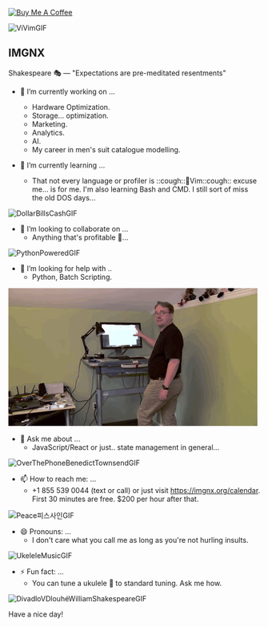 

<a href="[https://www.buymeacoffee.com/roniemartinez](https://buymeacoffee.com/donaldmoore)" target="_blank"><img src="https://cdn.buymeacoffee.com/buttons/default-orange.png" alt="Buy Me A Coffee" height="41" width="174"></a>

![ViVimGIF](https://github.com/user-attachments/assets/ce4bbf5e-af80-47dd-a7ad-210b4fef78fc)

## IMGNX

Shakespeare 🎭 — "Expectations are pre-meditated resentments"



- 🔭 I’m currently working on ...
  * Hardware Optimization.
  * Storage... optimization.
  * Marketing.
  * Analytics.
  * AI.
  * My career in men's suit catalogue modelling.


- 🌱 I’m currently learning ...
  * That not every language or profiler is ::cough::🤖Vim::cough:: excuse me... is for me. I'm also learning Bash and CMD. I still sort of miss the old DOS days...

![DollarBillsCashGIF](https://github.com/user-attachments/assets/aba114d8-8833-41b6-81bb-8d95f73274e7)
- 👯 I’m looking to collaborate on ...
  * Anything that's profitable 🤑...

![PythonPoweredGIF](https://github.com/user-attachments/assets/bb671b9e-c85d-461f-ae2e-cf5d7fd17b27)
- 🤔 I’m looking for help with ..
  * Python, Batch Scripting.

![alt text](image.png)
- 💬 Ask me about ...
  * JavaScript/React or just.. state management in general...
 
![OverThePhoneBenedictTownsendGIF](https://github.com/user-attachments/assets/1ade38a9-dc16-47c1-84f1-6abfb62e4029)
- 📫 How to reach me: ...
  * +1 855 539 0044 (text or call) or just visit https://imgnx.org/calendar. First 30 minutes are free. $200 per hour after that.
  
![Peace피스사인GIF](https://github.com/user-attachments/assets/8eed838c-c76a-49fa-80e4-bb9fe63551c4)
- 😄 Pronouns: ...
  * I don't care what you call me as long as you're not hurling insults.

![UkeleleMusicGIF](https://github.com/user-attachments/assets/29d5b567-f2dd-4f1a-8fa6-013fddc0151c)
- ⚡ Fun fact: ...
  * You can tune a ukulele 🌺 to standard tuning. Ask me how.

![DivadloVDlouhéWilliamShakespeareGIF](https://github.com/user-attachments/assets/2e9a2476-f24e-4fb7-bdbb-bfd2f051c9ff)

Have a nice day!
